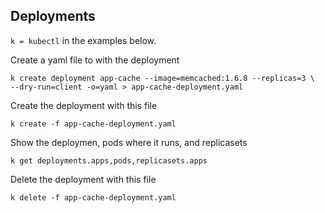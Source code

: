 ## Deployments

`k = kubectl` in the examples below.

Create a yaml file to with the deployment

    k create deployment app-cache --image=memcached:1.6.8 --replicas=3 \
    --dry-run=client -o=yaml > app-cache-deployment.yaml

Create the deployment with this file

    k create -f app-cache-deployment.yaml

Show the deploymen, pods where it runs, and replicasets

    k get deployments.apps,pods,replicasets.apps
    
Delete the deployment with this file

    k delete -f app-cache-deployment.yaml
